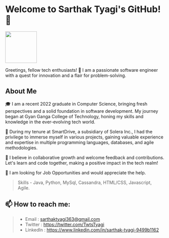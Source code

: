 
# Welcome to Sarthak Tyagi's GitHub! 🚀
<div id="header">
  <img src="https://media.giphy.com/media/M9gbBd9nbDrOTu1Mqx/giphy.gif" width="100"/>
</div>

Greetings, fellow tech enthusiasts! 👋 I am a passionate software engineer with a quest for innovation and a flair for problem-solving. 

## About Me

🎓 I am a recent 2022 graduate in Computer Science, bringing fresh perspectives and a solid foundation in software development. My journey began at Gyan Ganga College of Technology, honing my skills and knowledge in the ever-evolving tech world.

🚀 During my tenure at SmartDrive, a subsidiary of Solera Inc., I had the privilege to immerse myself in various projects, gaining valuable experience and expertise in multiple programming languages, databases, and agile methodologies.

🌱 I believe in collaborative growth and welcome feedback and contributions. Let's learn and code together, making a positive impact in the tech realm!

💼 I am looking for Job Opportunities and would appreciate the help.
> Skills - Java, Python, MySql, Cassandra, HTML/CSS, Javascript, Agile.

## 📫 How to reach me:
> - Email : sarthaktyagi363@gmail.com
> - Twitter : https://twitter.com/TwtsTyagi
> - LinkedIn : https://www.linkedin.com/in/sarthak-tyagi-9499b1162
